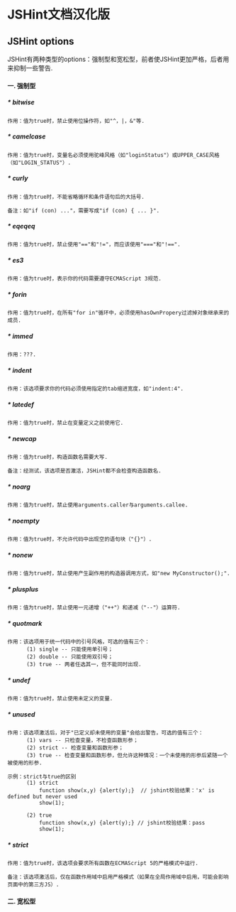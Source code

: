 JSHint文档汉化版
=================

## JSHint options

JSHint有两种类型的options：强制型和宽松型，前者使JSHint更加严格，后者用来抑制一些警告.


#### 一. 强制型
  
##### * bitwise
    
    作用：值为true时，禁止使用位操作符，如"^，|，&"等.
    
##### * camelcase
  
    作用：值为true时，变量名必须使用驼峰风格（如"loginStatus"）或UPPER_CASE风格（如"LOGIN_STATUS"）.
    
##### * curly
    
    作用：值为true时，不能省略循环和条件语句后的大括号.
    
    备注：如"if (con) ..."，需要写成"if (con) { ... }".
    
##### * eqeqeq
    
    作用：值为true时，禁止使用"=="和"!="，而应该使用"==="和"!==".
    
##### * es3
    
    作用：值为true时，表示你的代码需要遵守ECMAScript 3规范.
    
##### * forin
    
    作用：值为true时，在所有"for in"循环中，必须使用hasOwnPropery过滤掉对象继承来的成员.
    
##### * immed
    
    作用：???.
    
##### * indent
    
    作用：该选项要求你的代码必须使用指定的tab缩进宽度，如"indent:4".
    
##### * latedef
    
    作用：值为true时，禁止在变量定义之前使用它.
    
##### * newcap
    
    作用：值为true时，构造函数名需要大写. 
    
    备注：经测试，该选项是否激活，JSHint都不会检查构造函数名.
    
##### * noarg
    
    作用：值为true时，禁止使用arguments.caller与arguments.callee.
    
##### * noempty
    
    作用：值为true时，不允许代码中出现空的语句块（"{}"）.
    
##### * nonew
    
    作用：值为true时，禁止使用产生副作用的构造器调用方式，如"new MyConstructor();".
    
##### * plusplus
    
    作用：值为true时，禁止使用一元递增（"++"）和递减（"--"）运算符.
    
##### * quotmark
    
    作用：该选项用于统一代码中的引号风格，可选的值有三个：
          (1) single -- 只能使用单引号；
          (2) double -- 只能使用双引号；
          (3) true -- 两者任选其一，但不能同时出现.
    
##### * undef
    
    作用：值为true时，禁止使用未定义的变量.
    
##### * unused
    
    作用：该选项激活后，对于"已定义却未使用的变量"会给出警告，可选的值有三个：
          (1) vars -- 只检查变量，不检查函数形参；
          (2) strict -- 检查变量和函数形参；
          (3) true -- 检查变量和函数形参，但允许这种情况：一个未使用的形参后紧随一个被使用的形参.
          
    示例：strict与true的区别
          (1) strict
              function show(x,y) {alert(y);}  // jshint校验结果：'x' is defined but never used
              show(1);
          
          (2) true
              function show(x,y) {alert(y);} // jshint校验结果：pass
              show(1); 
        
##### * strict
    
    作用：值为true时，该选项会要求所有函数在ECMAScript 5的严格模式中运行.
    
    备注：该选项激活后，仅在函数作用域中启用严格模式（如果在全局作用域中启用，可能会影响页面中的第三方JS）.
 

#### 二. 宽松型

